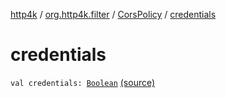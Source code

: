 [http4k](../../index.md) / [org.http4k.filter](../index.md) / [CorsPolicy](index.md) / [credentials](./credentials.md)

# credentials

`val credentials: `[`Boolean`](https://kotlinlang.org/api/latest/jvm/stdlib/kotlin/-boolean/index.html) [(source)](https://github.com/http4k/http4k/blob/master/http4k-core/src/main/kotlin/org/http4k/filter/ServerFilters.kt#L36)